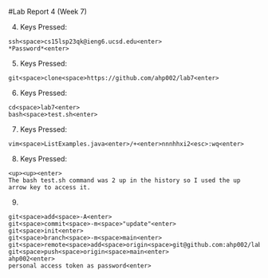#Lab Report 4 (Week 7)

4. Keys Pressed:
```
ssh<space>cs15lsp23qk@ieng6.ucsd.edu<enter>
*Password*<enter>

```
5. Keys Pressed:
```
git<space>clone<space>https://github.com/ahp002/lab7<enter>
```
6. Keys Pressed:
```
cd<space>lab7<enter>
bash<space>test.sh<enter>
```
7. Keys Pressed:
```
vim<space>ListExamples.java<enter>/+<enter>nnnhhxi2<esc>:wq<enter>
```
8. Keys Pressed:
```
<up><up><enter>
The bash test.sh command was 2 up in the history so I used the up arrow key to access it.
```
9. 
```
git<space>add<space>-A<enter>
git<space>commit<space>-m<space>"update"<enter>
git<space>init<enter>
git<space>branch<space>-m<space>main<enter>
git<space>remote<space>add<space>origin<space>git@github.com:ahp002/lab7.git<enter>
git<space>push<space>origin<space>main<enter>
ahp002<enter>
personal access token as password<enter>
```
